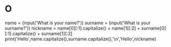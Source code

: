 # O
name = (input('What is your name?'))
surname = (input('What is your surname?'))
nickname = name[0][:1].capitalize() + name[1][:2] + surname[0][:1].capitalize() + surname[1][:2]
print('Hello',name.capitalize(),surname.capitalize(),'\n','Hello',nickname)
